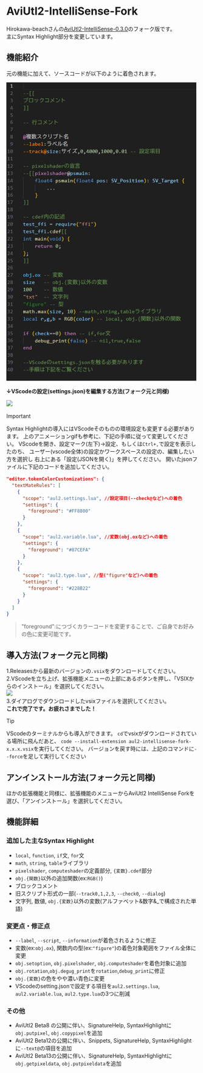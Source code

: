 # AviUtl2-IntelliSense-Fork

Hirokawa-beachさんの[AviUtl2-IntelliSense-0.3.0](https://github.com/hirokawa-beach/AviUtl2-IntelliSense)のフォーク版です。<br>
主にSyntax Highlight部分を変更しています。

## 機能紹介
元の機能に加えて、ソースコードが以下のように着色されます。

<img src="images/syntaxhighlight.png" width="500">

**↓VScodeの設定(settings.json)を編集する方法(フォーク元と同様)**

<img src="images/syntaxhighlight.gif">

> [!IMPORTANT]
> Syntax Highlightの導入にはVScodeそのものの環境設定も変更する必要があります。
> 上のアニメーションgifも参考に、下記の手順に従って変更してください。
> VScodeを開き、設定マーク(左下)→設定、もしくは`Ctrl+,`で設定を表示したのち、
> ユーザー(vscode全体)の設定かワークスペースの設定の、編集したい方を選択し
> 右上にある「設定(JSONを開く)」を押してください。
> 開いたjsonファイルに下記のコードを追加してください。
```json
"editor.tokenColorCustomizations": {
  "textMateRules": [
    {
      "scope": "aul2.settings.lua", //設定項目(--check@など)への着色
      "settings": {
        "foreground": "#FF8800"
      }
    },
    {
      "scope": "aul2.variable.lua", //変数(obj.oxなど)への着色
      "settings": {
        "foreground": "#87CEFA"
      }
    },
    {
      "scope": "aul2.type.lua", //型("figure"など)への着色
      "settings": {
        "foreground": "#228B22"
      }
    }
  ]
}
```
>"foreground":につづくカラーコードを変更することで、ご自身でお好みの色に変更可能です。

## 導入方法(フォーク元と同様)
1.Releasesから最新のバージョンの`.vsix`をダウンロードしてください。<br>
2.VScodeを立ち上げ、拡張機能メニューの上部にあるボタンを押し、「VSIXからのインストール」を選択してください。<br>
<img src="images/install1.png" width="600"><br>
3.ダイアログでダウンロードしたvsixファイルを選択してください。<br>
**これで完了です。お疲れさまでした！**<br>

> [!TIP]
> VScodeのターミナルからも導入ができます。
> `cd`でvsixがダウンロードされている場所に飛んだあと、
> `code --install-extension aul2-intellisense-fork-x.x.x.vsix`を実行してください。
> バージョンを戻す時には、上記のコマンドに`--force`を足して実行してください

## アンインストール方法(フォーク元と同様)
ほかの拡張機能と同様に、拡張機能のメニューからAviUtl2 IntelliSense Forkを選び、「アンインストール」を選択してください。

## 機能詳細

### 追加した主なSyntax Highlight
- `local`, `function`, `if`文, `for`文
- `math`, `string`, `table`ライブラリ
- `pixelshader`, `computeshader`の定義部分, `{変数}.cdef`部分
- `obj.{関数}`以外の追加関数(ex:`RGB()`)
- ブロックコメント
- 旧スクリプト形式の一部(`--track0,1,2,3`, `--check0`, `--dialog`)
- 文字列, 数値, `obj.{変数}`以外の変数(アルファベット&数字&_で構成された単語)

### 変更点・修正点
- `--label`, `--script`, `--information`が着色されるように修正
- 変数(ex:`obj.ox`), 関数内の型(ex:`"figure"`)の着色対象範囲をファイル全体に変更
- `obj.setoption`, `obj.pixelshader`, `obj.computeshader`を着色対象に追加
- `obj.rotation`,`obj.degug_print`を`rotation`,`debug_print`に修正
- `obj.{変数}`の色をやや濃い青色に変更
- VScodeのsetting.jsonで設定する項目を`aul2.settings.lua`, `aul2.variable.lua`, `aul2.type.lua`の3つに削減

### その他
- AviUtl2 Beta8 の公開に伴い、SignatureHelp, SyntaxHighlightに`obj.putpixel`, `obj.copypixel`を追加
- AviUtl2 Beta12の公開に伴い、Snippets, SignatureHelp, SyntaxHighlightに`--text@`の項目を追加
- AviUtl2 Beta13の公開に伴い、SignatureHelp, SyntaxHighlightに`obj.getpixeldata`, `obj.putpixeldata`を追加
